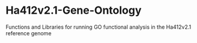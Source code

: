 # Ha412v2.1-Gene-Ontology
Functions and Libraries for running GO functional analysis in the Ha412v2.1 reference genome
